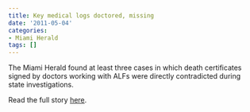 ```yaml
---
title: Key medical logs doctored, missing
date: '2011-05-04'
categories:
- Miami Herald
tags: []
---
```

The Miami Herald found at least three cases in which death certificates signed by doctors working with ALFs were directly contradicted during state investigations.

Read the full story [here](http://www.miamiherald.com/2011/05/03/2199747/key-medical-logs-doctored-missing.html).